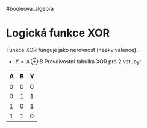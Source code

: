 #booleova_algebra
# Logická funkce XOR
Funkce XOR funguje jako nerovnost (neekvivalence).
- $Y = A \oplus B$
Pravdivostní tabulka XOR pro 2 vstupy:

| A | B | Y |
| -- | -- | -- |
|0|0|0|
|0|1|1|
|1|0|1|
|1|1|0|
